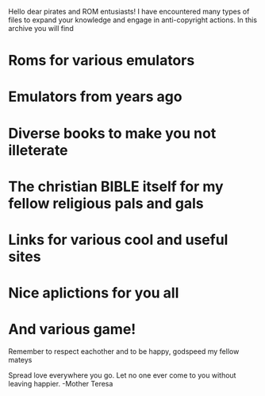 Hello dear pirates and ROM entusiasts! I have encountered many types of files to expand your knowledge and engage in anti-copyright actions.
In this archive you will find

# Roms for various emulators
# Emulators from years ago
# Diverse books to make you not illeterate
# The christian BIBLE itself for my fellow religious pals and gals
# Links for various cool and useful sites
# Nice aplictions for you all
# And various game!
Remember to respect eachother and to be happy, godspeed my fellow mateys

Spread love everywhere you go. Let no one ever come to you without leaving happier. -Mother Teresa
